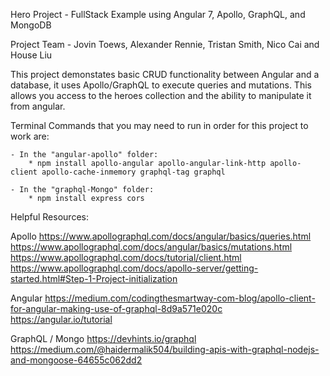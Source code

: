 Hero Project - FullStack Example using Angular 7, Apollo, GraphQL, and MongoDB

Project Team - Jovin Toews, Alexander Rennie, Tristan Smith, Nico Cai and House Liu

This project demonstates basic CRUD functionality between Angular and a database, 
it uses Apollo/GraphQL to execute queries and mutations. This allows you access to the heroes collection 
and the ability to manipulate it from angular.

Terminal Commands that you may need to run in order for this project to work are:

    - In the "angular-apollo" folder:
        * npm install apollo-angular apollo-angular-link-http apollo-client apollo-cache-inmemory graphql-tag graphql

    - In the "graphql-Mongo" folder:
        * npm install express cors

Helpful Resources:

Apollo
https://www.apollographql.com/docs/angular/basics/queries.html
https://www.apollographql.com/docs/angular/basics/mutations.html
https://www.apollographql.com/docs/tutorial/client.html
https://www.apollographql.com/docs/apollo-server/getting-started.html#Step-1-Project-initialization

Angular
https://medium.com/codingthesmartway-com-blog/apollo-client-for-angular-making-use-of-graphql-8d9a571e020c
https://angular.io/tutorial

GraphQL / Mongo
https://devhints.io/graphql
https://medium.com/@haidermalik504/building-apis-with-graphql-nodejs-and-mongoose-64655c062dd2

